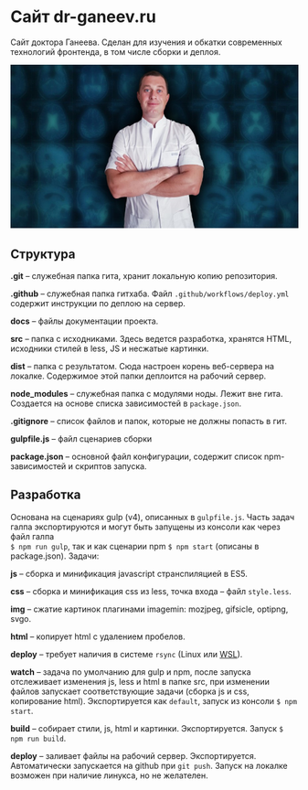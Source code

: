 # Сайт dr-ganeev.ru

Сайт доктора Ганеева. Сделан для изучения и обкатки современных технологий фронтенда, в том числе сборки и деплоя.

![](https://raw.githubusercontent.com/denzakh/dr-ganeev/master/docs/promo.jpg)

## Структура

**.git** – служебная папка гита, хранит локальную копию репозитория.

**.github** – служебная папка гитхаба. Файл `.github/workflows/deploy.yml` содержит инструкции по деплою на сервер.

**docs** – файлы документации проекта. 

**src** – папка с исходниками. Здесь ведется разработка, хранятся HTML, исходники стилей в less, JS и несжатые картинки.

**dist** – папка с результатом. Сюда настроен корень веб-сервера на локалке. Содержимое этой папки деплоится на рабочий сервер.

**node_modules** – служебная папка с модулями ноды. Лежит вне гита. Создается на основе списка зависимостей в `package.json`.

**.gitignore** – список файлов и папок, которые не должны попасть в гит.

**gulpfile.js** – файл сценариев сборки

**package.json** – основной файл конфигурации, содержит список npm-зависимостей и скриптов запуска.

## Разработка

Основана на сценариях gulp (v4), описанных в `gulpfile.js`. Часть задач галпа экспортируются и могут быть запущены из консоли как через файл галпа  
`$ npm run gulp`, так и как сценарии npm `$ npm start` (описаны в package.json). Задачи:

**js** – сборка и минификация javascript cтранспиляцией в ES5.

**css** – сборка и минификация css из less, точка входа – файл `style.less`. 

**img** – сжатие картинок плагинами imagemin: mozjpeg, gifsicle, optipng, svgo.

**html** – копирует html c удалением пробелов.

**deploy** – требует наличия в системе `rsync` (Linux или [WSL](https://webdesign-master.ru/blog/tools/2018-12-12-linux-subsustem.html)). 

**watch** – задача по умолчанию для gulp и npm, после запуска отслеживает изменения js, less и html в папке src, при изменении файлов запускает соответствующие задачи (сборка js и css, копирование html). Экспортируется как `default`, запуск из консоли `$ npm start`.

**build** – собирает стили, js, html и картинки. Экспортируется. Запуск `$ npm run build`.

**deploy** – заливает файлы на рабочий сервер. Экспортируется. Автоматически запускается на github при `git push`. Запуск на локалке возможен при наличие линукса, но не желателен.

